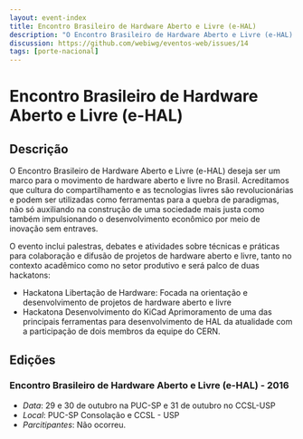 ```yaml
---
layout: event-index
title: Encontro Brasileiro de Hardware Aberto e Livre (e-HAL)
description: "O Encontro Brasileiro de Hardware Aberto e Livre (e-HAL) deseja ser um marco para o movimento de hardware aberto e livre no Brasil."
discussion: https://github.com/webiwg/eventos-web/issues/14
tags: [porte-nacional]
---
```

# Encontro Brasileiro de Hardware Aberto e Livre (e-HAL)

## Descrição

 O Encontro Brasileiro de Hardware Aberto e Livre (e-HAL) deseja ser um marco para o movimento de hardware aberto e livre no Brasil. Acreditamos que cultura do compartilhamento e as tecnologias livres são revolucionárias e podem ser utilizadas como ferramentas para a quebra de paradigmas, não só auxiliando na construção de uma sociedade mais justa como também impulsionando o desenvolvimento econômico por meio de inovação sem entraves.

 O evento inclui palestras, debates e atividades sobre técnicas e práticas para colaboração e difusão de projetos de hardware aberto e livre, tanto no contexto acadêmico como no setor produtivo e será palco de duas hackatons:

 * Hackatona Libertação de Hardware: Focada na orientação e desenvolvimento de projetos de hardware aberto e livre
 * Hackatona Desenvolvimento do KiCad
Aprimoramento de uma das principais ferramentas para desenvolvimento de HAL da atualidade com a participação de dois membros da equipe do CERN.

## Edições

###  Encontro Brasileiro de Hardware Aberto e Livre (e-HAL) - 2016
- *Data*: 29 e 30 de outubro na PUC-SP e 31 de outubro no CCSL-USP
- *Local*: PUC-SP Consolação e CCSL - USP
- *Parcitipantes*: Não ocorreu.
